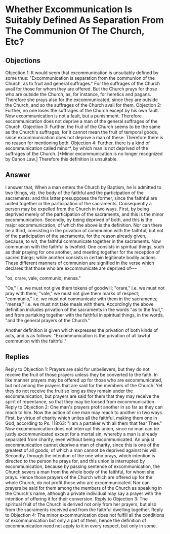 # Whether Excommunication Is Suitably Defined As Separation From The Communion Of The Church, Etc?
## Objections
Objection 1: It would seem that excommunication is unsuitably defined by some thus: "Excommunication is separation from the communion of the Church, as to fruit and general suffrages." For the suffrages of the Church avail for those for whom they are offered. But the Church prays for those who are outside the Church, as, for instance, for heretics and pagans. Therefore she prays also for the excommunicated, since they are outside the Church, and so the suffrages of the Church avail for them.
Objection 2: Further, no one loses the suffrages of the Church except by his own fault. Now excommunication is not a fault, but a punishment. Therefore excommunication does not deprive a man of the general suffrages of the Church.
Objection 3: Further, the fruit of the Church seems to be the same as the Church's suffrages, for it cannot mean the fruit of temporal goods, since excommunication does not deprive a man of these. Therefore there is no reason for mentioning both.
Objection 4: Further, there is a kind of excommunication called minor*, by which man is not deprived of the suffrages of the Church. [*Minor excommunication is no longer recognized by Canon Law.] Therefore this definition is unsuitable.
## Answer

I answer that, When a man enters the Church by Baptism, he is admitted to two things, viz. the body of the faithful and the participation of the sacraments: and this latter presupposes the former, since the faithful are united together in the participation of the sacraments. Consequently a person may be expelled from the Church in two ways. First, by being deprived merely of the participation of the sacraments, and this is the minor excommunication. Secondly, by being deprived of both, and this is the major excommunication, of which the above is the definition. Nor can there be a third, consisting in the privation of communion with the faithful, but not of the participation of the sacraments, for the reason already given, because, to wit, the faithful communicate together in the sacraments. Now communion with the faithful is twofold. One consists in spiritual things, such as their praying for one another, and meeting together for the reception of sacred things; while another consists in certain legitimate bodily actions. These different manners of communion are signified in the verse which declares that those who are excommunicate are deprived of---

"os, orare, vale, communio, mensa."

"Os," i.e. we must not give them tokens of goodwill; "orare," i.e. we must not pray with them; "vale," we must not give them marks of respect; "communio," i.e. we must not communicate with them in the sacraments; "mensa," i.e. we must not take meals with them. Accordingly the above definition includes privation of the sacraments in the words "as to the fruit," and from partaking together with the faithful in spiritual things, in the words, "and the general prayers of the Church."

Another definition is given which expresses the privation of both kinds of acts, and is as follows: "Excommunication is the privation of all lawful communion with the faithful."
## Replies
Reply to Objection 1: Prayers are said for unbelievers, but they do not receive the fruit of those prayers unless they be converted to the faith. In like manner prayers may be offered up for those who are excommunicated, but not among the prayers that are said for the members of the Church. Yet they do not receive the fruit so long as they remain under the excommunication, but prayers are said for them that they may receive the spirit of repentance, so that they may be loosed from excommunication.
Reply to Objection 2: One man's prayers profit another in so far as they can reach to him. Now the action of one man may reach to another in two ways. First, by virtue of charity which unites all the faithful, making them one in God, according to Ps. 118:63: "I am a partaker with all them that fear Thee." Now excommunication does not interrupt this union, since no man can be justly excommunicated except for a mortal sin, whereby a man is already separated from charity, even without being excommunicated. An unjust excommunication cannot deprive a man of charity, since this is one of the greatest of all goods, of which a man cannot be deprived against his will. Secondly, through the intention of the one who prays, which intention is directed to the person he prays for, and this union is interrupted by excommunication, because by passing sentence of excommunication, the Church severs a man from the whole body of the faithful, for whom she prays. Hence those prayers of the Church which are offered up for the whole Church, do not profit those who are excommunicated. Nor can prayers be said for them among the members of the Church as speaking in the Church's name, although a private individual may say a prayer with the intention of offering it for their conversion.
Reply to Objection 3: The spiritual fruit of the Church is derived not only from her prayers, but also from the sacraments received and from the faithful dwelling together.
Reply to Objection 4: The minor excommunication does not fulfill all the conditions of excommunication but only a part of them, hence the definition of excommunication need not apply to it in every respect, but only in some.